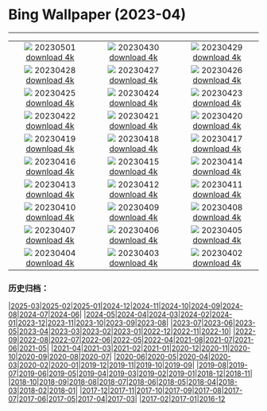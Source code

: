 # Bing Wallpaper (2023-04)
**************
| | | |
| :----: | :----: | :----: |
| ![](https://www.bing.com/th?id=OHR.LilyLaborDay_FR-FR3324597226_1920x1080.jpg) 20230501 [download 4k](https://www.bing.com/th?id=OHR.LilyLaborDay_FR-FR3324597226_UHD.jpg) | ![](https://www.bing.com/th?id=OHR.ExteriorPreservationHall_FR-FR8893416037_1920x1080.jpg) 20230430 [download 4k](https://www.bing.com/th?id=OHR.ExteriorPreservationHall_FR-FR8893416037_UHD.jpg) | ![](https://www.bing.com/th?id=OHR.JTNPMilkyWay_FR-FR2094769565_1920x1080.jpg) 20230429 [download 4k](https://www.bing.com/th?id=OHR.JTNPMilkyWay_FR-FR2094769565_UHD.jpg) |
| ![](https://www.bing.com/th?id=OHR.MariposaGrove_FR-FR4964975063_1920x1080.jpg) 20230428 [download 4k](https://www.bing.com/th?id=OHR.MariposaGrove_FR-FR4964975063_UHD.jpg) | ![](https://www.bing.com/th?id=OHR.SouthPadre_FR-FR1930161861_1920x1080.jpg) 20230427 [download 4k](https://www.bing.com/th?id=OHR.SouthPadre_FR-FR1930161861_UHD.jpg) | ![](https://www.bing.com/th?id=OHR.GHOAudubonDay_FR-FR1843319126_1920x1080.jpg) 20230426 [download 4k](https://www.bing.com/th?id=OHR.GHOAudubonDay_FR-FR1843319126_UHD.jpg) |
| ![](https://www.bing.com/th?id=OHR.AdelieWPD_FR-FR1082449253_1920x1080.jpg) 20230425 [download 4k](https://www.bing.com/th?id=OHR.AdelieWPD_FR-FR1082449253_UHD.jpg) | ![](https://www.bing.com/th?id=OHR.FranconianWineCellar_FR-FR1735465864_1920x1080.jpg) 20230424 [download 4k](https://www.bing.com/th?id=OHR.FranconianWineCellar_FR-FR1735465864_UHD.jpg) | ![](https://www.bing.com/th?id=OHR.StuttgartPublicLibrary_FR-FR1520907172_1920x1080.jpg) 20230423 [download 4k](https://www.bing.com/th?id=OHR.StuttgartPublicLibrary_FR-FR1520907172_UHD.jpg) |
| ![](https://www.bing.com/th?id=OHR.EarthDayFox_FR-FR1316341314_1920x1080.jpg) 20230422 [download 4k](https://www.bing.com/th?id=OHR.EarthDayFox_FR-FR1316341314_UHD.jpg) | ![](https://www.bing.com/th?id=OHR.Gevaudan_FR-FR8210514398_1920x1080.jpg) 20230421 [download 4k](https://www.bing.com/th?id=OHR.Gevaudan_FR-FR8210514398_UHD.jpg) | ![](https://www.bing.com/th?id=OHR.EuropeFromISS_FR-FR7164814523_1920x1080.jpg) 20230420 [download 4k](https://www.bing.com/th?id=OHR.EuropeFromISS_FR-FR7164814523_UHD.jpg) |
| ![](https://www.bing.com/th?id=OHR.BourgesFestival_FR-FR2048973185_1920x1080.jpg) 20230419 [download 4k](https://www.bing.com/th?id=OHR.BourgesFestival_FR-FR2048973185_UHD.jpg) | ![](https://www.bing.com/th?id=OHR.MPPUnesco_FR-FR1894243238_1920x1080.jpg) 20230418 [download 4k](https://www.bing.com/th?id=OHR.MPPUnesco_FR-FR1894243238_UHD.jpg) | ![](https://www.bing.com/th?id=OHR.OneThousandSprings_FR-FR4920641576_1920x1080.jpg) 20230417 [download 4k](https://www.bing.com/th?id=OHR.OneThousandSprings_FR-FR4920641576_UHD.jpg) |
| ![](https://www.bing.com/th?id=OHR.KiteDay_FR-FR4632887565_1920x1080.jpg) 20230416 [download 4k](https://www.bing.com/th?id=OHR.KiteDay_FR-FR4632887565_UHD.jpg) | ![](https://www.bing.com/th?id=OHR.LorenzoQuinn_FR-FR4354643719_1920x1080.jpg) 20230415 [download 4k](https://www.bing.com/th?id=OHR.LorenzoQuinn_FR-FR4354643719_UHD.jpg) | ![](https://www.bing.com/th?id=OHR.RedSeaStars_FR-FR2021309863_1920x1080.jpg) 20230414 [download 4k](https://www.bing.com/th?id=OHR.RedSeaStars_FR-FR2021309863_UHD.jpg) |
| ![](https://www.bing.com/th?id=OHR.PhloxSubulata_FR-FR5943147145_1920x1080.jpg) 20230413 [download 4k](https://www.bing.com/th?id=OHR.PhloxSubulata_FR-FR5943147145_UHD.jpg) | ![](https://www.bing.com/th?id=OHR.TaiwanYuhina_FR-FR2118371198_1920x1080.jpg) 20230412 [download 4k](https://www.bing.com/th?id=OHR.TaiwanYuhina_FR-FR2118371198_UHD.jpg) | ![](https://www.bing.com/th?id=OHR.MossyGrottoFalls_FR-FR1725636613_1920x1080.jpg) 20230411 [download 4k](https://www.bing.com/th?id=OHR.MossyGrottoFalls_FR-FR1725636613_UHD.jpg) |
| ![](https://www.bing.com/th?id=OHR.BirdcountAllen_FR-FR2812339598_1920x1080.jpg) 20230410 [download 4k](https://www.bing.com/th?id=OHR.BirdcountAllen_FR-FR2812339598_UHD.jpg) | ![](https://www.bing.com/th?id=OHR.LithuanianEggs_FR-FR2514564063_1920x1080.jpg) 20230409 [download 4k](https://www.bing.com/th?id=OHR.LithuanianEggs_FR-FR2514564063_UHD.jpg) | ![](https://www.bing.com/th?id=OHR.NIrelandGiants_FR-FR2334244972_1920x1080.jpg) 20230408 [download 4k](https://www.bing.com/th?id=OHR.NIrelandGiants_FR-FR2334244972_UHD.jpg) |
| ![](https://www.bing.com/th?id=OHR.KitsAspen_FR-FR1550536661_1920x1080.jpg) 20230407 [download 4k](https://www.bing.com/th?id=OHR.KitsAspen_FR-FR1550536661_UHD.jpg) | ![](https://www.bing.com/th?id=OHR.ArizonaPinkMoon_FR-FR8317584588_1920x1080.jpg) 20230406 [download 4k](https://www.bing.com/th?id=OHR.ArizonaPinkMoon_FR-FR8317584588_UHD.jpg) | ![](https://www.bing.com/th?id=OHR.BlackGrouseLekking_FR-FR9040681909_1920x1080.jpg) 20230405 [download 4k](https://www.bing.com/th?id=OHR.BlackGrouseLekking_FR-FR9040681909_UHD.jpg) |
| ![](https://www.bing.com/th?id=OHR.RomanBridge_FR-FR9260461208_1920x1080.jpg) 20230404 [download 4k](https://www.bing.com/th?id=OHR.RomanBridge_FR-FR9260461208_UHD.jpg) | ![](https://www.bing.com/th?id=OHR.HonaunauNP_FR-FR9522792056_1920x1080.jpg) 20230403 [download 4k](https://www.bing.com/th?id=OHR.HonaunauNP_FR-FR9522792056_UHD.jpg) | ![](https://www.bing.com/th?id=OHR.ParisRunners_FR-FR1912252678_1920x1080.jpg) 20230402 [download 4k](https://www.bing.com/th?id=OHR.ParisRunners_FR-FR1912252678_UHD.jpg) |

### 历史归档：

|[2025-03](2025-03/2025-03.md)|[2025-02](2025-02/2025-02.md)|[2025-01](2025-01/2025-01.md)|[2024-12](2024-12/2024-12.md)|[2024-11](2024-11/2024-11.md)|[2024-10](2024-10/2024-10.md)|[2024-09](2024-09/2024-09.md)|[2024-08](2024-08/2024-08.md)|[2024-07](2024-07/2024-07.md)|[2024-06](2024-06/2024-06.md)|
|[2024-05](2024-05/2024-05.md)|[2024-04](2024-04/2024-04.md)|[2024-03](2024-03/2024-03.md)|[2024-02](2024-02/2024-02.md)|[2024-01](2024-01/2024-01.md)|[2023-12](2023-12/2023-12.md)|[2023-11](2023-11/2023-11.md)|[2023-10](2023-10/2023-10.md)|[2023-09](2023-09/2023-09.md)|[2023-08](2023-08/2023-08.md)|
|[2023-07](2023-07/2023-07.md)|[2023-06](2023-06/2023-06.md)|[2023-05](2023-05/2023-05.md)|[2023-04](2023-04/2023-04.md)|[2023-03](2023-03/2023-03.md)|[2023-02](2023-02/2023-02.md)|[2023-01](2023-01/2023-01.md)|[2022-12](2022-12/2022-12.md)|[2022-11](2022-11/2022-11.md)|[2022-10](2022-10/2022-10.md)|
|[2022-09](2022-09/2022-09.md)|[2022-08](2022-08/2022-08.md)|[2022-07](2022-07/2022-07.md)|[2022-06](2022-06/2022-06.md)|[2022-05](2022-05/2022-05.md)|[2022-04](2022-04/2022-04.md)|[2021-08](2021-08/2021-08.md)|[2021-07](2021-07/2021-07.md)|[2021-06](2021-06/2021-06.md)|[2021-05](2021-05/2021-05.md)|
|[2021-04](2021-04/2021-04.md)|[2021-03](2021-03/2021-03.md)|[2021-02](2021-02/2021-02.md)|[2021-01](2021-01/2021-01.md)|[2020-12](2020-12/2020-12.md)|[2020-11](2020-11/2020-11.md)|[2020-10](2020-10/2020-10.md)|[2020-09](2020-09/2020-09.md)|[2020-08](2020-08/2020-08.md)|[2020-07](2020-07/2020-07.md)|
|[2020-06](2020-06/2020-06.md)|[2020-05](2020-05/2020-05.md)|[2020-04](2020-04/2020-04.md)|[2020-03](2020-03/2020-03.md)|[2020-02](2020-02/2020-02.md)|[2020-01](2020-01/2020-01.md)|[2019-12](2019-12/2019-12.md)|[2019-11](2019-11/2019-11.md)|[2019-10](2019-10/2019-10.md)|[2019-09](2019-09/2019-09.md)|
|[2019-08](2019-08/2019-08.md)|[2019-07](2019-07/2019-07.md)|[2019-06](2019-06/2019-06.md)|[2019-05](2019-05/2019-05.md)|[2019-04](2019-04/2019-04.md)|[2019-03](2019-03/2019-03.md)|[2019-02](2019-02/2019-02.md)|[2019-01](2019-01/2019-01.md)|[2018-12](2018-12/2018-12.md)|[2018-11](2018-11/2018-11.md)|
|[2018-10](2018-10/2018-10.md)|[2018-09](2018-09/2018-09.md)|[2018-08](2018-08/2018-08.md)|[2018-07](2018-07/2018-07.md)|[2018-06](2018-06/2018-06.md)|[2018-05](2018-05/2018-05.md)|[2018-04](2018-04/2018-04.md)|[2018-03](2018-03/2018-03.md)|[2018-02](2018-02/2018-02.md)|[2018-01](2018-01/2018-01.md)|
|[2017-12](2017-12/2017-12.md)|[2017-11](2017-11/2017-11.md)|[2017-10](2017-10/2017-10.md)|[2017-09](2017-09/2017-09.md)|[2017-08](2017-08/2017-08.md)|[2017-07](2017-07/2017-07.md)|[2017-06](2017-06/2017-06.md)|[2017-05](2017-05/2017-05.md)|[2017-04](2017-04/2017-04.md)|[2017-03](2017-03/2017-03.md)|
|[2017-02](2017-02/2017-02.md)|[2017-01](2017-01/2017-01.md)|[2016-12](2016-12/2016-12.md)